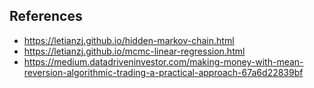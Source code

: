 ## References

- https://letianzj.github.io/hidden-markov-chain.html
- https://letianzj.github.io/mcmc-linear-regression.html
- https://medium.datadriveninvestor.com/making-money-with-mean-reversion-algorithmic-trading-a-practical-approach-67a6d22839bf
